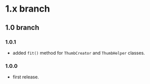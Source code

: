 # 1.x branch
## 1.0 branch
### 1.0.1
* added `fit()` method for `ThumbCreator` and `ThumbHelper` classes.

### 1.0.0
* first release.